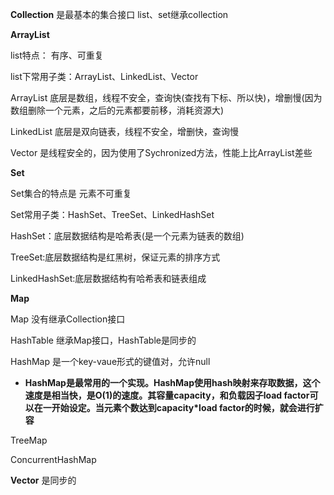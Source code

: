 **Collection** 是最基本的集合接口
list、set继承collection

**ArrayList**

list特点： 有序、可重复

list下常用子类：ArrayList、LinkedList、Vector

ArrayList 底层是数组，线程不安全，查询快(查找有下标、所以快)，增删慢(因为数组删除一个元素，之后的元素都要前移，消耗资源大)

LinkedList 底层是双向链表，线程不安全，增删快，查询慢

Vector 是线程安全的，因为使用了Sychronized方法，性能上比ArrayList差些


**Set**

Set集合的特点是 元素不可重复

Set常用子类：HashSet、TreeSet、LinkedHashSet

HashSet：底层数据结构是哈希表(是一个元素为链表的数组)

TreeSet:底层数据结构是红黑树，保证元素的排序方式

LinkedHashSet:底层数据结构有哈希表和链表组成

**Map**

Map 没有继承Collection接口

HashTable 继承Map接口，HashTable是同步的

HashMap 是一个key-vaue形式的键值对，允许null
-  **HashMap是最常用的一个实现。HashMap使用hash映射来存取数据，这个速度是相当快，是O(1)的速度。其容量capacity，和负载因子load
   factor可以在一开始设定。当元素个数达到capacity*load factor的时候，就会进行扩容**
    
 TreeMap

ConcurrentHashMap

**Vector**   是同步的